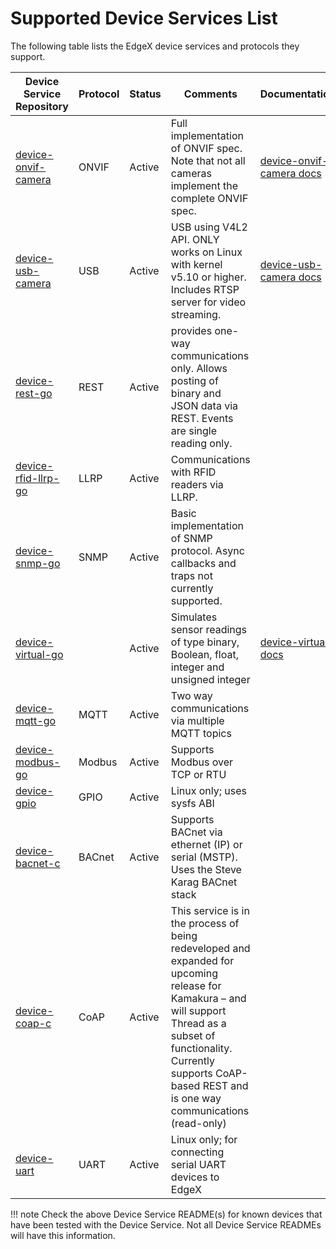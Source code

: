# Supported Device Services List

The following table lists the EdgeX device services and protocols they support.

| Device Service Repository                                                                    | Protocol | Status | Comments | Documentation |
|----------------------------------------------------------------------------------------------|----------|--------|----------| ------------- |
| [device-onvif-camera](https://github.com/edgexfoundry/device-onvif-camera/tree/{{version}})  | ONVIF | Active | Full implementation of ONVIF spec. Note that not all cameras implement the complete ONVIF spec. | [device-onvif-camera docs](./supported/device-onvif-camera/General.md) |
| [device-usb-camera](https://github.com/edgexfoundry/device-usb-camera/tree/{{version}})      | USB | Active | USB using V4L2 API. ONLY works on Linux with kernel v5.10 or higher. Includes RTSP server for video streaming. | [device-usb-camera docs](./supported/device-usb-camera/General.md) |
| [device-rest-go]( https://github.com/edgexfoundry/device-rest-go/tree/{{version}})           | REST | Active| provides one-way communications only.  Allows posting of binary and JSON data via REST.  Events are single reading only.| |
| [device-rfid-llrp-go]( https://github.com/edgexfoundry/device-rfid-llrp-go/tree/{{version}}) | LLRP | Active| Communications with RFID readers via LLRP. | |
| [device-snmp-go]( https://github.com/edgexfoundry/device-snmp-go/tree/{{version}})           | SNMP | Active| Basic implementation of SNMP protocol.  Async callbacks and traps not currently supported. | |
| [device-virtual-go]( https://github.com/edgexfoundry/device-virtual-go/tree/{{version}})     | | Active| Simulates sensor readings of type binary, Boolean, float, integer and unsigned integer | [device-virtual docs](./supported/device-virtual/Ch-VirtualDevice.md) |
| [device-mqtt-go]( https://github.com/edgexfoundry/device-mqtt-go/tree/{{version}})           | MQTT | Active |  Two way communications via multiple MQTT topics | |
| [device-modbus-go]( https://github.com/edgexfoundry/device-modbus-go/tree/{{version}})       | Modbus | Active | Supports Modbus over TCP or RTU | |
| [device-gpio]( https://github.com/edgexfoundry/device-gpio/tree/{{version}})                 | GPIO | Active | Linux only; uses sysfs ABI | |
| [device-bacnet-c]( https://github.com/edgexfoundry/device-bacnet-c/tree/{{version}})         | BACnet | Active | Supports BACnet via ethernet (IP) or serial (MSTP).  Uses the Steve Karag BACnet stack | |
| [device-coap-c]( https://github.com/edgexfoundry/device-coap-c/tree/{{version}})             | CoAP | Active | This service is in the process of being redeveloped and expanded for upcoming release for Kamakura – and will support Thread as a subset of functionality.  Currently supports CoAP-based REST and is one way communications (read-only) | |
| [device-uart]( https://github.com/edgexfoundry/device-uart/tree/{{version}})                 | UART |Active| Linux only; for connecting serial UART devices to EdgeX | |

!!! note
    Check the above Device Service README(s) for known devices that have been tested with the Device Service. Not all Device Service READMEs will have this information.
